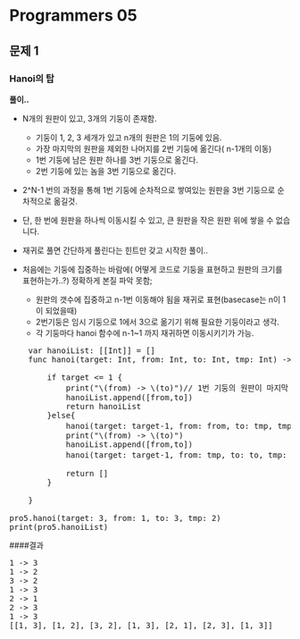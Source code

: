 # Programmers 05

## 문제 1

### Hanoi의 탑

**풀이..**

- N개의 원판이 있고, 3개의 기둥이 존재함.
	- 기둥이 1, 2, 3 세개가 있고 n개의 원판은 1의 기둥에 있음.
	- 가장 마지막의 원판을 제외한 나머지를 2번 기둥에 옮긴다( n-1개의 이동)
	- 1번 기둥에 남은 원판 하나를 3번 기둥으로 옮긴다.
	- 2번 기둥에 있는 놈을 3번 기둥으로 옮긴다.  
- 2^N-1 번의 과정을 통해 1번 기둥에 순차적으로 쌓여있는 원판을 3번 기둥으로 순차적으로 옮길것.
- 단, 한 번에 원판을 하나씩 이동시킬 수 있고, 큰 원판을 작은 원판 위에 쌓을 수 없습니다.

- 재귀로 풀면 간단하게 풀린다는 힌트만 갖고 시작한 풀이..
- 처음에는 기둥에 집중하는 바람에( 어떻게 코드로 기둥을 표현하고 원판의 크기를 표현하는가..?) 정확하게 본질 파악 못함;
	- 원판의 갯수에 집중하고 n-1번 이동해야 됨을 재귀로 표현(basecase는 n이 1이 되었을때)
	- 2번기둥은 임시 기둥으로 1에서 3으로 옮기기 위해 필요한 기둥이라고 생각.
	- 각 기둥마다 hanoi 함수에 n-1~1 까지 재귀하면 이동시키기가 가능.


<pre>
    var hanoiList: [[Int]] = []
    func hanoi(target: Int, from: Int, to: Int, tmp: Int) -> [[Int]]{
        
        if target <= 1 {
            print("\(from) -> \(to)")// 1번 기둥의 원판이 마지막 원판만 남았을 경우
            hanoiList.append([from,to])
            return hanoiList
        }else{
            hanoi(target: target-1, from: from, to: tmp, tmp: to)//원판을 첨에 1-> 2 기둥으로 옮기는 과정 n-1개 옮기기..
            print("\(from) -> \(to)")
            hanoiList.append([from,to])
            hanoi(target: target-1, from: tmp, to: to, tmp: from)//원판을 2-> 3으로 옮기는 과정 n-1개 옮기기.
            
            return []
        }
        
    }
    
pro5.hanoi(target: 3, from: 1, to: 3, tmp: 2)
print(pro5.hanoiList)
</pre>


####결과

<pre>
1 -> 3
1 -> 2
3 -> 2
1 -> 3
2 -> 1
2 -> 3
1 -> 3
[[1, 3], [1, 2], [3, 2], [1, 3], [2, 1], [2, 3], [1, 3]]
</pre>
